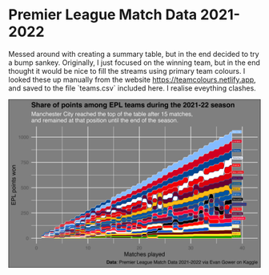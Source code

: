 # Premier League Match Data 2021-2022

Messed around with creating a summary table, but in the end decided to try a bump sankey. Originally, I just focused on the winning team, but in the end thought it would be nice to fill the streams using primary team colours. I looked these up manually from the website <https://teamcolours.netlify.app>, and saved to the file \`teams.csv\` included here. I realise eveything clashes.

![](tt_2022-04-22.png)
